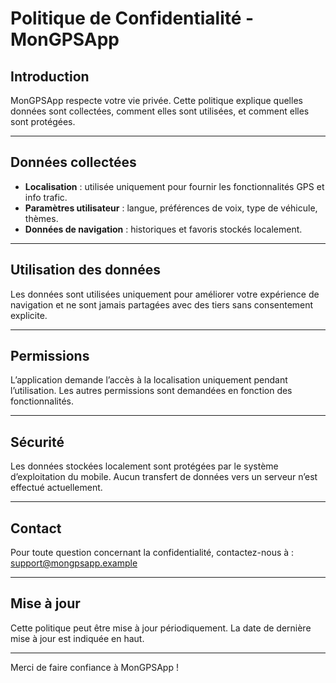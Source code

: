 # Politique de Confidentialité - MonGPSApp

## Introduction

MonGPSApp respecte votre vie privée. Cette politique explique quelles données sont collectées, comment elles sont utilisées, et comment elles sont protégées.

---

## Données collectées

- **Localisation** : utilisée uniquement pour fournir les fonctionnalités GPS et info trafic.
- **Paramètres utilisateur** : langue, préférences de voix, type de véhicule, thèmes.
- **Données de navigation** : historiques et favoris stockés localement.

---

## Utilisation des données

Les données sont utilisées uniquement pour améliorer votre expérience de navigation et ne sont jamais partagées avec des tiers sans consentement explicite.

---

## Permissions

L’application demande l’accès à la localisation uniquement pendant l’utilisation. Les autres permissions sont demandées en fonction des fonctionnalités.

---

## Sécurité

Les données stockées localement sont protégées par le système d’exploitation du mobile. Aucun transfert de données vers un serveur n’est effectué actuellement.

---

## Contact

Pour toute question concernant la confidentialité, contactez-nous à : support@mongpsapp.example

---

## Mise à jour

Cette politique peut être mise à jour périodiquement. La date de dernière mise à jour est indiquée en haut.

---

Merci de faire confiance à MonGPSApp !

